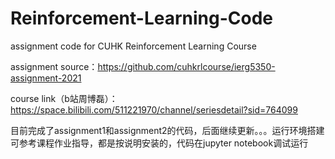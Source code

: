 # Reinforcement-Learning-Code

assignment code for CUHK Reinforcement Learning Course 

assignment source：https://github.com/cuhkrlcourse/ierg5350-assignment-2021

course link（b站周博磊）：https://space.bilibili.com/511221970/channel/seriesdetail?sid=764099

目前完成了assignment1和assignment2的代码，后面继续更新。。。运行环境搭建可参考课程作业指导，都是按说明安装的，代码在jupyter notebook调试运行
